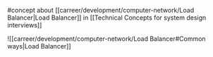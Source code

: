 #concept about  [[carreer/development/computer-network/Load Balancer|Load Balancer]] in [[Technical Concepts for system design interviews]]

![[carreer/development/computer-network/Load Balancer#Common ways|Load Balancer]]